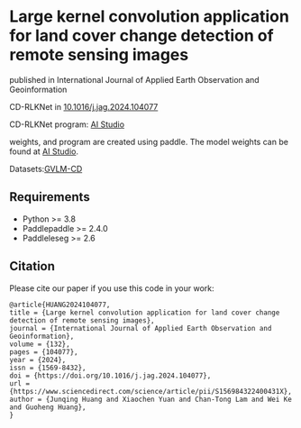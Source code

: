# Large kernel convolution application for land cover change detection of remote sensing images

published in International Journal of Applied Earth Observation and Geoinformation

CD-RLKNet in [10.1016/j.jag.2024.104077](https://doi.org/10.1016/j.jag.2024.104077)

CD-RLKNet program: [AI Studio](https://aistudio.baidu.com/projectdetail/7437309?sUid=285037&shared=1&ts=1723101644955)

weights, and program are created using paddle.
The model weights can be found at [AI Studio](https://aistudio.baidu.com/datasetdetail/264150).

Datasets:[GVLM-CD](https://aistudio.baidu.com/datasetdetail/245593)


## Requirements
- Python >= 3.8
- Paddlepaddle >= 2.4.0
- Paddleleseg >= 2.6


## Citation

Please cite our paper if you use this code in your work:

```
@article{HUANG2024104077,
title = {Large kernel convolution application for land cover change detection of remote sensing images},
journal = {International Journal of Applied Earth Observation and Geoinformation},
volume = {132},
pages = {104077},
year = {2024},
issn = {1569-8432},
doi = {https://doi.org/10.1016/j.jag.2024.104077},
url = {https://www.sciencedirect.com/science/article/pii/S156984322400431X},
author = {Junqing Huang and Xiaochen Yuan and Chan-Tong Lam and Wei Ke and Guoheng Huang},
}
```
